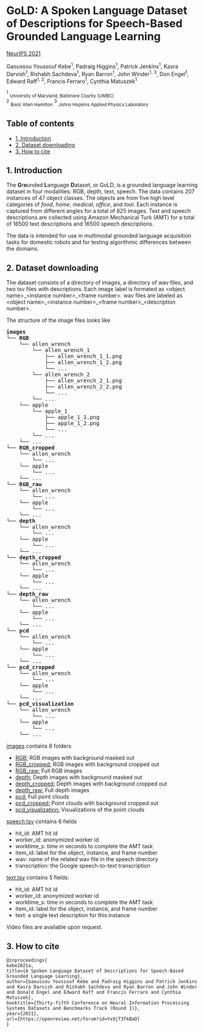 # GoLD: A Spoken Language Dataset of Descriptions for Speech-Based Grounded Language Learning

[NeurIPS 2021](https://openreview.net/pdf?id=Yx9jT3fkBaD)

Gaoussou Youssouf Kebe<sup>1</sup>, Padraig Higgins<sup>1</sup>, Patrick Jenkins<sup>1</sup>, Kasra Darvish<sup>1</sup>, Rishabh Sachdeva<sup>1</sup>, Ryan Barron<sup>1</sup>, John Winder<sup>1, 3</sup>, Don Engel<sup>1</sup>, Edward Raff<sup>1, 2</sup>, Francis Ferraro<sup>1</sup>, Cynthia Matuszek<sup>1</sup>

<sup>1</sup> <sub>University of Maryland, Baltimore County (UMBC)</sub>  
<sup>2</sup> <sub>Booz Allen Hamilton</sub>
<sup>3</sup> <sub>Johns Hopkins Applied Physics Laboratory</sub>

## Table of contents 

* [1. Introduction](#1-introduction)
* [2. Dataset downloading](#2-dataset-downloading)
* [3. How to cite](#3-how-to-cite)

## 1. Introduction

The **G**r**o**unded **L**anguage **D**ataset, or GoLD, is a grounded language learning dataset in four modalities: RGB, depth, text, speech. The data contains 207 instances of 47 object classes. The objects are from five high level categories of _food_, _home_, _medical_, _office_, and _tool_. Each instance is captured from different angles for a total of 825 images. Text and speech descriptions are collected using Amazon Mechanical Turk (AMT) for a total of 16500 text descriptions and 16500 speech descriptions.

The data is intended for use in multimodal grounded language acquisition tasks for domestic robots and for testing algorithmic differences between the domains.

## 2. Dataset downloading

The dataset consists of a directory of images, a directory of wav files, and two tsv files with descriptions. Each image label is formated as \<object name\>\_\<instance number\>\_\<frame number\>. wav files are labeled as \<object name\>\_\<instance number\>\_\<frame number\>\_\<description number\>.

The structure of the image files looks like
<pre>
<b>images</b>
└── <b>RGB</b>
    └── allen_wrench
        └── allen_wrench_1
            ├── allen_wrench_1_1.png
            ├── allen_wrench_1_2.png
            └── ...
        └── allen_wrench_2
            ├── allen_wrench_2_1.png
            ├── allen_wrench_2_2.png
            └── ...
        └── ...
    └── apple
        └── apple_1
            ├── apple_1_1.png
            ├── apple_1_2.png
            └── ...
        └── ...
    └── ...
└── <b>RGB_cropped</b>
    └── allen_wrench
        └── ...
    └── apple
        └── ...
    └── ...
└── <b>RGB_raw</b>
    └── allen_wrench
        └── ...
    └── apple
        └── ...
    └── ...
└── <b>depth</b>
    └── allen_wrench
        └── ...
    └── apple
        └── ...
    └── ...
└── <b>depth_cropped</b>
    └── allen_wrench
        └── ...
    └── apple
        └── ...
    └── ...
└── <b>depth_raw</b>
    └── allen_wrench
        └── ...
    └── apple
        └── ...
    └── ...
└── <b>pcd</b>
    └── allen_wrench
        └── ...
    └── apple
        └── ...
    └── ...
└── <b>pcd_cropped</b>
    └── allen_wrench
        └── ...
    └── apple
        └── ...
    └── ...
└── <b>pcd_visualization</b>
    └── allen_wrench
        └── ...
    └── apple
        └── ...
    └── ...
</pre>
[images](images/) contains 8 folders
- [RGB:](images/RGB/) RGB images with background masked out
- [RGB_cropped:](images/RGB_cropped/) RGB images with background cropped out
- [RGB_raw:](images/RGB_raw/) Full RGB images
- [depth:](images/depth/) Depth images with background masked out
- [depth_cropped:](images/depth_cropped/) Depth images with background cropped out
- [depth_raw:](images/depth_raw/) Full depth images
- [pcd:](images/pcd/) Full point clouds
- [pcd_cropped:](images/pcd_cropped/) Point clouds with background cropped out
- [pcd_visualization:](images/pcd_visualization/) Visualizations of the point clouds

[speech.tsv](speech.tsv) contains 6 fields
- hit_id: AMT hit id
- worker_id: anonymized worker id
- worktime_s: time in seconds to complete the AMT task
- item_id: label for the object, instance, and frame number
- wav: name of the related wav file in the speech directory
- transcription: the Google speech-to-text transcription

[text.tsv](text.tsv) contains 5 fields:
- hit_id: AMT hit id
- worker_id: anonymized worker id
- worktime_s: time in seconds to complete the AMT task
- item_id: label for the object, instance, and frame number
- text: a single text description for this instance

Video files are available upon request.

## 3. How to cite
```
@inproceedings{
kebe2021a,
title={A Spoken Language Dataset of Descriptions for Speech-Based Grounded Language Learning},
author={Gaoussou Youssouf Kebe and Padraig Higgins and Patrick Jenkins and Kasra Darvish and Rishabh Sachdeva and Ryan Barron and John Winder and Donald Engel and Edward Raff and Francis Ferraro and Cynthia Matuszek},
booktitle={Thirty-fifth Conference on Neural Information Processing Systems Datasets and Benchmarks Track (Round 1)},
year={2021},
url={https://openreview.net/forum?id=Yx9jT3fkBaD}
}
```
